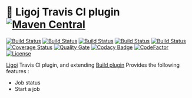 # :link: Ligoj Travis CI plugin [![Maven Central](https://maven-badges.herokuapp.com/maven-central/org.ligoj.plugin/plugin-build-travis/badge.svg)](https://maven-badges.herokuapp.com/maven-central/org.ligoj.plugin/plugin-build-travis)

[![Build Status](https://travis-ci.org/ligoj/plugin-build-travis.svg?branch=master)](https://travis-ci.org/ligoj/plugin-build-travis)
[![Build Status](https://circleci.com/gh/ligoj/plugin-build-travis.svg?style=svg)](https://circleci.com/gh/ligoj/plugin-build-travis)
[![Build Status](https://codeship.com/projects/486d6c40-7924-0135-896f-763f779997ab/status?branch=master)](https://codeship.com/projects/244935)
[![Build Status](https://semaphoreci.com/api/v1/ligoj/plugin-build-travis/branches/master/shields_badge.svg)](https://semaphoreci.com/ligoj/plugin-build-travis)
[![Build Status](https://ci.appveyor.com/api/projects/status/f5jkffl2jn8jlnn3/branch/master?svg=true)](https://ci.appveyor.com/project/ligoj/plugin-build-travis/branch/master)
[![Coverage Status](https://coveralls.io/repos/github/ligoj/plugin-build-travis/badge.svg?branch=master)](https://coveralls.io/github/ligoj/plugin-build-travis?branch=master)
[![Quality Gate](https://sonarcloud.io/api/badges/gate?key=org.ligoj.plugin:plugin-build-travis)](https://sonarcloud.io/dashboard/index/org.ligoj.plugin:plugin-build-travis)
[![Codacy Badge](https://api.codacy.com/project/badge/Grade/7869559f18e349afac6924fc991e0cdf)](https://www.codacy.com/app/ligoj/plugin-build-travis?utm_source=github.com&amp;utm_medium=referral&amp;utm_content=ligoj/plugin-build-travis&amp;utm_campaign=Badge_Grade)
[![CodeFactor](https://www.codefactor.io/repository/github/ligoj/plugin-build-travis/badge)](https://www.codefactor.io/repository/github/ligoj/plugin-build-travis)
[![License](http://img.shields.io/:license-mit-blue.svg)](http://fabdouglas.mit-license.org/)

[Ligoj](https://github.com/ligoj/ligoj) Travis CI plugin, and extending [Build plugin](https://github.com/ligoj/plugin-build)
Provides the following features :
- Job status
- Start a job 